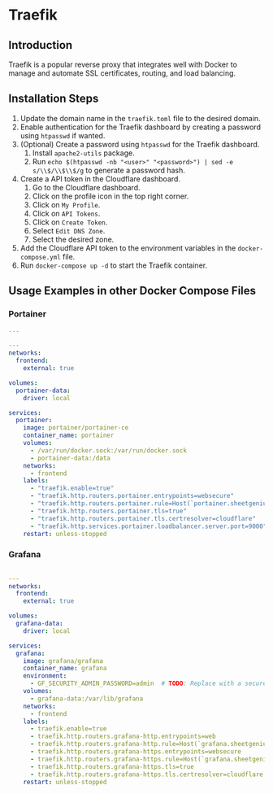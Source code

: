 # Traefik

## Introduction

Traefik is a popular reverse proxy that integrates well with Docker to manage and automate SSL certificates, routing, and load balancing.

## Installation Steps

1. Update the domain name in the `traefik.toml` file to the desired domain.
2. Enable authentication for the Traefik dashboard by creating a password using `htpasswd` if wanted.
3. (Optional) Create a password using `htpasswd` for the Traefik dashboard.
   1. Install `apache2-utils` package.
   2. Run `echo $(htpasswd -nb "<user>" "<password>") | sed -e s/\\$/\\$\\$/g` to generate a password hash.
4. Create a API token in the Cloudflare dashboard.
   1. Go to the Cloudflare dashboard.
   2. Click on the profile icon in the top right corner.
   3. Click on `My Profile`.
   4. Click on `API Tokens`.
   5. Click on `Create Token`.
   6. Select `Edit DNS Zone`.
   7. Select the desired zone.
5. Add the Cloudflare API token to the environment variables in the `docker-compose.yml` file.
6. Run `docker-compose up -d` to start the Traefik container.

## Usage Examples in other Docker Compose Files

### Portainer

```yaml
---

---
networks:
  frontend:
    external: true

volumes:
  portainer-data:
    driver: local

services:
  portainer:
    image: portainer/portainer-ce
    container_name: portainer
    volumes:
      - /var/run/docker.sock:/var/run/docker.sock
      - portainer-data:/data
    networks:
      - frontend
    labels:
      - "traefik.enable=true"
      - "traefik.http.routers.portainer.entrypoints=websecure"
      - "traefik.http.routers.portainer.rule=Host(`portainer.sheetgenius.app`)"
      - "traefik.http.routers.portainer.tls=true"
      - "traefik.http.routers.portainer.tls.certresolver=cloudflare"
      - "traefik.http.services.portainer.loadbalancer.server.port=9000"
    restart: unless-stopped
```

### Grafana

```yaml

---
networks:
  frontend:
    external: true

volumes:
  grafana-data:
    driver: local

services:
  grafana:
    image: grafana/grafana
    container_name: grafana
    environment:
      - GF_SECURITY_ADMIN_PASSWORD=admin  # TODO: Replace with a secure password
    volumes:
      - grafana-data:/var/lib/grafana
    networks:
      - frontend
    labels:
      - traefik.enable=true
      - traefik.http.routers.grafana-http.entrypoints=web
      - traefik.http.routers.grafana-http.rule=Host(`grafana.sheetgenius.app`)
      - traefik.http.routers.grafana-https.entrypoints=websecure
      - traefik.http.routers.grafana-https.rule=Host(`grafana.sheetgenius.app`)
      - traefik.http.routers.grafana-https.tls=true
      - traefik.http.routers.grafana-https.tls.certresolver=cloudflare
    restart: unless-stopped
```
